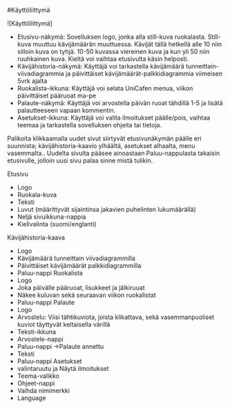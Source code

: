 ﻿#Käyttöliittymä

![Käyttöliittymä]

- Etusivu-näkymä: Sovelluksen logo, jonka alla still-kuva ruokalasta. Still-kuva muuttuu kävijämäärän muuttuessa. Kävijät tällä hetkellä alle 10 niin silloin kuva on tyhjä. 10-50 kuvassa viereinen kuva ja kun yli 50 niin ruuhkainen kuva. Kieltä voi vaihtaa etusivulta käsin helposti.
- Kävijähistoria-näkymä: Käyttäjä voi tarkastella kävijämäärä tunneittain-viivadiagrammia ja päivittäiset kävijämäärät-palkkidiagrammia viimeisen 5vrk ajalta
- Ruokalista-ikkuna: Käyttäjä voi selata UniCafen menua, viikon päivittäiset pääruoat ma-pe
- Palaute-näkymä: Käyttäjä voi arvostella päivän ruoat tähdillä 1-5 ja lisätä palautteeseen vapaan kommentin.
- Asetukset-ikkuna: Käyttäjä voi valita ilmoitukset päälle/pois, vaihtaa teemaa ja tarkastella sovelluksen ohjeita tai tietoja.



Palikoita klikkaamalla uudet sivut siirtyvät etusivunäkymän päälle eri suunnista; kävijähistoria-kaavio ylhäältä, asetukset alhaalta, menu vasemmalta.. Uudelta sivulta pääsee ainoastaan Paluu-nappulasta takaisin etusivulle, jolloin uusi sivu palaa sinne mistä tulikin.

Etusivu
- Logo
- Ruokala-kuva
- Teksti
- Luvut (määrittyvät sijaintinsa jakavien puhelinten lukumäärällä)
- Neljä sivuikkuna-nappia
- Kielivalinta (suomi/englanti)

Kävijähistoria-kaava
- Logo
- Kävijämäärä tunneittain viivadiagrammilla
- Päivittäiset kävijämäärät palkkidiagrammilla
- Paluu-nappi
Ruokalista
- Logo
- Joka päivälle pääruoat, lisukkeet ja jälkiruuat
- Näkee kuluvan sekä seuraavan viikon ruokalistat
- Paluu-nappi
Palaute
- Logo
- Arvostelu: Viisi tähtikuviota, joista klikattava, sekä vasemmanpuoliset kuviot täyttyvät keltaisella värillä
- Teksti-ikkuna
- Arvostele-nappi
- Paluu-nappi
->Palaute annettu
- Teksti
- Paluu-nappi
Asetukset
- valintaruutu ja Näytä ilmoitukset
- Teema-valikko
- Ohjeet-nappi
- Vaihda nimimerkki
- Language
